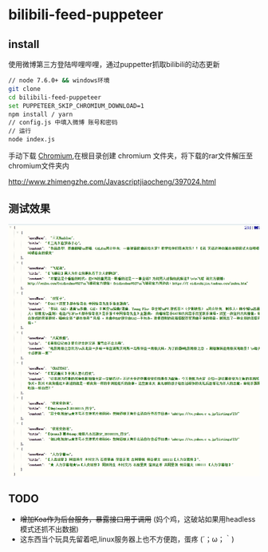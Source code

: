 # bilibili-feed-puppeteer

## install

使用微博第三方登陆哔哩哔哩，通过puppetter抓取bilibili的动态更新

```bash
// node 7.6.0+ && windows环境
git clone
cd bilibili-feed-puppeteer
set PUPPETEER_SKIP_CHROMIUM_DOWNLOAD=1
npm install / yarn
// config.js 中填入微博 账号和密码
// 运行
node index.js
```

手动下载 [Chromium](https://download-chromium.appspot.com/),在根目录创建 chromium 文件夹，将下载的rar文件解压至chromium文件夹内

http://www.zhimengzhe.com/Javascriptjiaocheng/397024.html

## 测试效果

![](./screenshort/image1.jpg)

## TODO

* ~~增加Koa作为后台服务，暴露接口用于调用~~ (妈个鸡，这破站如果用headless模式还抓不出数据)
* 这东西当个玩具先留着吧,linux服务器上也不方便跑，蛋疼 (´；ω；｀)
